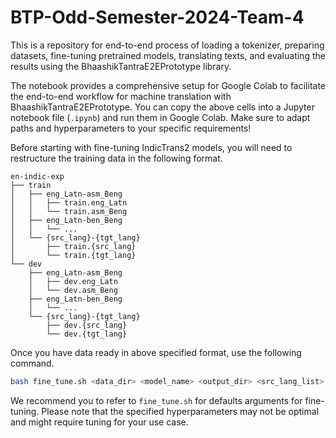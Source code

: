 # BTP-Odd-Semester-2024-Team-4

This is a repository for end-to-end process of loading a tokenizer, preparing datasets, fine-tuning pretrained models, translating texts, and evaluating the results using the BhaashikTantraE2EPrototype library.


The notebook provides a comprehensive setup for Google Colab to facilitate the end-to-end workflow for machine translation with BhaashikTantraE2EPrototype. You can copy the above cells into a Jupyter notebook file (`.ipynb`) and run them in Google Colab. Make sure to adapt paths and hyperparameters to your specific requirements!

Before starting with fine-tuning IndicTrans2 models, you will need to restructure the training data in the following format.

```
en-indic-exp
├── train
│   ├── eng_Latn-asm_Beng
│   │   ├── train.eng_Latn
│   │   └── train.asm_Beng
│   ├── eng_Latn-ben_Beng
│   │   └── ...
│   └── {src_lang}-{tgt_lang}
│       ├── train.{src_lang}
│       └── train.{tgt_lang}
└── dev
    ├── eng_Latn-asm_Beng
    │   ├── dev.eng_Latn
    │   └── dev.asm_Beng
    ├── eng_Latn-ben_Beng
    │   └── ...
    └── {src_lang}-{tgt_lang}
        ├── dev.{src_lang}
        └── dev.{tgt_lang}
```

Once you have data ready in above specified format, use the following command.

```bash
bash fine_tune.sh <data_dir> <model_name> <output_dir> <src_lang_list> <tgt_lang_list>
```

We recommend you to refer to `fine_tune.sh` for defaults arguments for fine-tuning. Please note that the specified hyperparameters may not be optimal and might require tuning for your use case.
